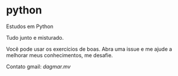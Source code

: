 # python
Estudos em Python

Tudo junto e misturado.

Você pode usar os exercícios de boas. Abra uma issue e me ajude a melhorar meus conhecimentos, me desafie.

Contato gmail: *dagmar.mv*
